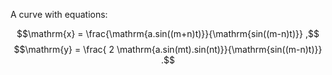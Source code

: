 A curve with equations:

$$\mathrm{x} = \frac{\mathrm{a.sin((m+n)t)}}{\mathrm{sin((m-n)t)}} ,$$
$$\mathrm{y} = \frac{ 2 \mathrm{a.sin(mt).sin(nt)}}{\mathrm{sin((m-n)t)}} .$$
